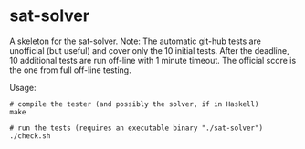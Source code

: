 # sat-solver

A skeleton for the sat-solver.
Note: The automatic git-hub tests are unofficial (but useful) and cover only the 10 initial tests.
After the deadline, 10 additional tests are run off-line with 1 minute timeout.
The official score is the one from full off-line testing.

Usage:

```
# compile the tester (and possibly the solver, if in Haskell)
make

# run the tests (requires an executable binary "./sat-solver")
./check.sh
```
